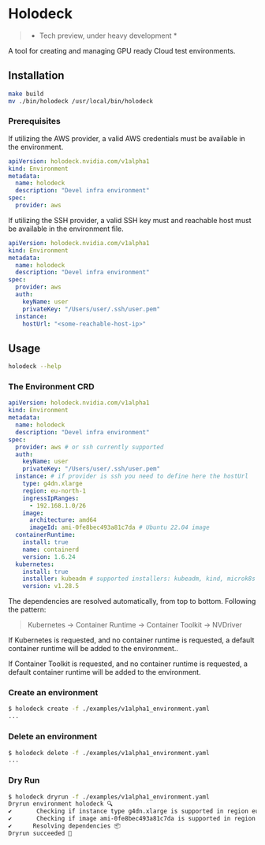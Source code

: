 # Holodeck

> * Tech preview, under heavy development *

A tool for creating and managing GPU ready Cloud test environments.

## Installation

```bash
make build
mv ./bin/holodeck /usr/local/bin/holodeck
```

### Prerequisites

If utilizing the AWS provider, a valid AWS credentials must be available in the environment.

```yaml
apiVersion: holodeck.nvidia.com/v1alpha1
kind: Environment
metadata:
  name: holodeck
  description: "Devel infra environment"
spec:
  provider: aws
```

If utilizing the SSH provider, a valid SSH key must and reachable host must be available in the environment file.

```yaml
apiVersion: holodeck.nvidia.com/v1alpha1
kind: Environment
metadata:
  name: holodeck
  description: "Devel infra environment"
spec:
  provider: aws
  auth:
    keyName: user
    privateKey: "/Users/user/.ssh/user.pem"
  instance:
    hostUrl: "<some-reachable-host-ip>"
```

##  Usage

```bash
holodeck --help
```

### The Environment CRD

```yaml
apiVersion: holodeck.nvidia.com/v1alpha1
kind: Environment
metadata:
  name: holodeck
  description: "Devel infra environment"
spec:
  provider: aws # or ssh currently supported
  auth:
    keyName: user
    privateKey: "/Users/user/.ssh/user.pem"
  instance: # if provider is ssh you need to define here the hostUrl
    type: g4dn.xlarge
    region: eu-north-1
    ingressIpRanges:
      - 192.168.1.0/26
    image:
      architecture: amd64
      imageId: ami-0fe8bec493a81c7da # Ubuntu 22.04 image
  containerRuntime:
    install: true
    name: containerd
    version: 1.6.24
  kubernetes:
    install: true
    installer: kubeadm # supported installers: kubeadm, kind, microk8s
    version: v1.28.5
```

The dependencies are resolved automatically, from top to bottom. Following the
pattern:

> Kubernetes -> Container Runtime -> Container Toolkit -> NVDriver

If Kubernetes is requested, and no container runtime is requested, a default
container runtime will be added to the environment..

If Container Toolkit is requested, and no container runtime is requested, a
default container runtime will be added to the environment.

### Create an environment

```bash
$ holodeck create -f ./examples/v1alpha1_environment.yaml
...
```

### Delete an environment

```bash
$ holodeck delete -f ./examples/v1alpha1_environment.yaml
...
```

### Dry Run

```bash
$ holodeck dryrun -f ./examples/v1alpha1_environment.yaml
Dryrun environment holodeck 🔍
✔       Checking if instance type g4dn.xlarge is supported in region eu-north-1
✔       Checking if image ami-0fe8bec493a81c7da is supported in region eu-north-1
✔      Resolving dependencies 📦
Dryrun succeeded 🎉
```
